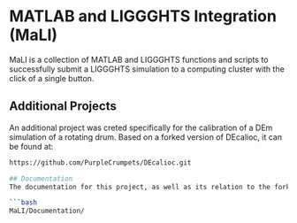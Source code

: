 # MATLAB and LIGGGHTS Integration (MaLI)
MaLI is a collection of MATLAB and LIGGGHTS functions and scripts to successfully submit a LIGGGHTS simulation to a computing cluster with the click of a single button.

## Additional Projects
An additional project was creted specifically for the calibration of a DEm simulation of a rotating drum. Based on a forked version of DEcalioc, it can be found at:

```bash
https://github.com/PurpleCrumpets/DEcalioc.git

## Documentation
The documentation for this project, as well as its relation to the forked version of DEcalioc above can be found at:

```bash
MaLI/Documentation/


